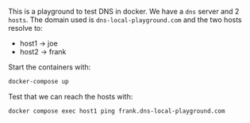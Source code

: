 This is a playground to test DNS in docker. We have a `dns` server and 2 `hosts`. The domain used is `dns-local-playground.com` and the two hosts resolve to:
- host1 -> joe
- host2 -> frank

Start the containers with:
```bash
docker-compose up
```

Test that we can reach the hosts with:
```bash
docker compose exec host1 ping frank.dns-local-playground.com
```
